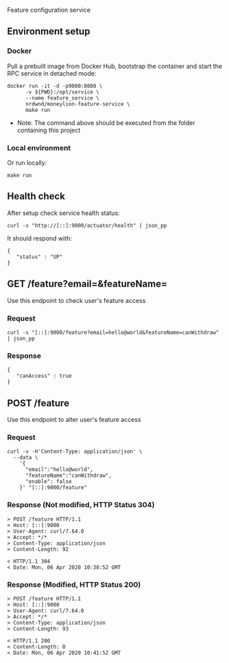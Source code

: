 Feature configuration service

## Environment setup

### Docker

Pull a prebuilt image from Docker Hub, bootstrap the container and start the RPC service in detached mode:

```
docker run -it -d -p9000:8080 \
      -v ${PWD}:/opt/service \
      --name feature_service \
      nrdwnd/moneylion-feature-service \
      make run
```

* Note: The command above should be executed from the folder containing this project

### Local environment

Or run locally:

```
make run
```

## Health check

After setup check service health status:

```curl -s "http://[::]:9000/actuator/health" | json_pp ```

It should respond with:

```
{
   "status" : "UP"
}
```

## GET /feature?email=&featureName=

Use this endpoint to check user's feature access

### Request

```curl -s "[::]:9000/feature?email=hello@world&featureName=canWithdraw" | json_pp```

### Response

```
{
   "canAccess" : true
}

```

## POST /feature

Use this endpoint to alter user's feature access

### Request

```
curl -v -H'Content-Type: application/json' \
  --data \
    '{
      "email":"hello@world",
      "featureName":"canWithdraw",
      "enable": false
    }' "[::]:9000/feature"
```

### Response (Not modified, HTTP Status 304)

```
> POST /feature HTTP/1.1
> Host: [::]:9000
> User-Agent: curl/7.64.0
> Accept: */*
> Content-Type: application/json
> Content-Length: 92

< HTTP/1.1 304
< Date: Mon, 06 Apr 2020 10:38:52 GMT
```

### Response (Modified, HTTP Status 200)

```
> POST /feature HTTP/1.1
> Host: [::]:9000
> User-Agent: curl/7.64.0
> Accept: */*
> Content-Type: application/json
> Content-Length: 93

< HTTP/1.1 200
< Content-Length: 0
< Date: Mon, 06 Apr 2020 10:41:52 GMT
```

